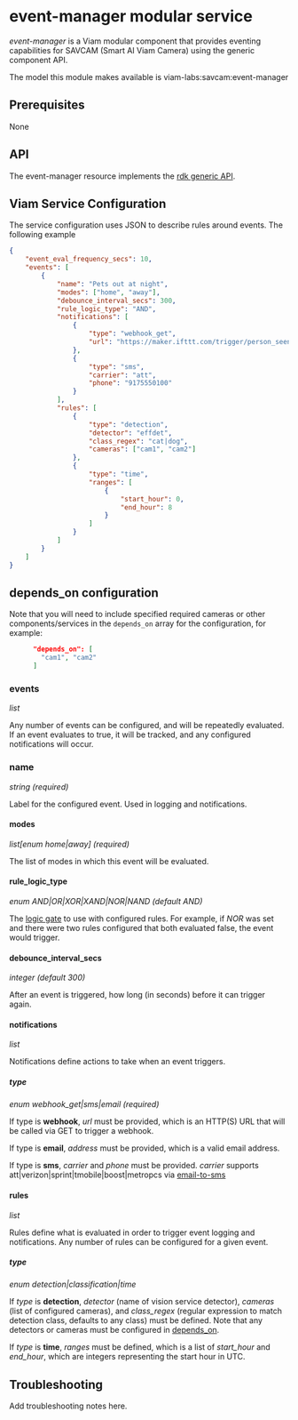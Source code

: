 # event-manager modular service

*event-manager* is a Viam modular component that provides eventing capabilities for SAVCAM (Smart AI Viam Camera) using the generic component API.

The model this module makes available is viam-labs:savcam:event-manager

## Prerequisites

None

## API

The event-manager resource implements the [rdk generic API](https://github.com/viamrobotics/api/blob/main/proto/viam/component/generic/v1/generic.proto).

## Viam Service Configuration

The service configuration uses JSON to describe rules around events.
The following example

```json
{
    "event_eval_frequency_secs": 10,
    "events": [
        {
            "name": "Pets out at night",
            "modes": ["home", "away"],
            "debounce_interval_secs": 300,
            "rule_logic_type": "AND",
            "notifications": [
                {
                    "type": "webhook_get",
                    "url": "https://maker.ifttt.com/trigger/person_seen/json/with/key/cg5po9SnvoE98ahpZ7j-JE"
                },
                {
                    "type": "sms",
                    "carrier": "att",
                    "phone": "9175550100"
                }
            ],
            "rules": [
                {
                    "type": "detection",
                    "detector": "effdet",
                    "class_regex": "cat|dog",                    
                    "cameras": ["cam1", "cam2"]
                },
                {
                    "type": "time",
                    "ranges": [
                        {
                            "start_hour": 0,
                            "end_hour": 8 
                        }
                    ]
                }
            ]
        }
    ]
}
```

## depends_on configuration

 Note that you will need to include specified required cameras or other components/services in the `depends_on` array for the configuration, for example:

```json
      "depends_on": [
        "cam1", "cam2"
      ]
```

### events

*list*

Any number of events can be configured, and will be repeatedly evaluated.
If an event evaluates to true, it will be tracked, and any configured notifications will occur.

### name

*string (required)*

Label for the configured event.
Used in logging and notifications.

#### modes

*list[enum home|away] (required)*

The list of modes in which this event will be evaluated.

#### rule_logic_type

*enum AND|OR|XOR|XAND|NOR|NAND (default AND)*

The [logic gate](https://www.techtarget.com/whatis/definition/logic-gate-AND-OR-XOR-NOT-NAND-NOR-and-XNOR) to use with configured rules.
For example, if *NOR* was set and there were two rules configured that both evaluated false, the event would trigger.

#### debounce_interval_secs

*integer (default 300)*

After an event is triggered, how long (in seconds) before it can trigger again.

#### notifications

*list*

Notifications define actions to take when an event triggers.

##### type

*enum webhook_get|sms|email (required)*

If type is **webhook**, *url* must be provided, which is an HTTP(S) URL that will be called via GET to trigger a webhook.

If type is **email**, *address* must be provided, which is a valid email address.

If type is **sms**, *carrier* and *phone* must be provided. *carrier* supports att|verizon|sprint|tmobile|boost|metropcs via [email-to-sms](https://avtech.com/articles/138/list-of-email-to-sms-addresses/)

#### rules

*list*

Rules define what is evaluated in order to trigger event logging and notifications.
Any number of rules can be configured for a given event.

##### type

*enum detection|classification|time*

If *type* is **detection**, *detector* (name of vision service detector), *cameras* (list of configured cameras), and *class_regex* (regular expression to match detection class, defaults to any class) must be defined.
Note that any detectors or cameras must be configured in [depends_on](#depends_on-configuration).

If *type* is **time**, *ranges* must be defined, which is a list of *start_hour* and *end_hour*, which are integers representing the start hour in UTC.

## Troubleshooting

Add troubleshooting notes here.
